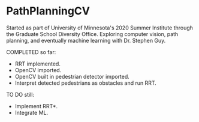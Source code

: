 # PathPlanningCV

Started as part of University of Minnesota's 2020 Summer Institute through the Graduate School Diversity Office. Exploring computer vision, path planning, and eventually machine learning with Dr. Stephen Guy.

COMPLETED so far:
* RRT implemented.
* OpenCV imported.
* OpenCV built in pedestrian detector imported.
* Interpret detected pedestrians as obstacles and run RRT.

TO DO still:
* Implement RRT*.
* Integrate ML.

